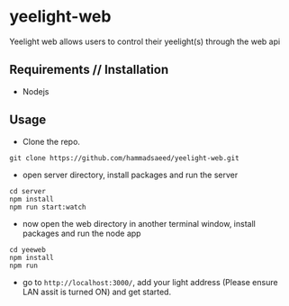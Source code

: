 # yeelight-web

Yeelight web allows users to control their yeelight(s) through the web api

## Requirements // Installation
* Nodejs

## Usage
* Clone the repo.
```
git clone https://github.com/hammadsaeed/yeelight-web.git
```

* open server directory, install packages and run the server 
```
cd server
npm install
npm run start:watch
```

* now open the web directory in another terminal window, install packages and run the node app
```
cd yeeweb
npm install
npm run
```

* go to `http://localhost:3000/`, add your light address (Please ensure LAN assit is turned ON) and get started. 
